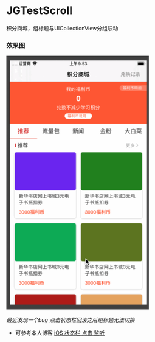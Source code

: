 # JGTestScroll
积分商城，组标题与UICollectionView分组联动


### 效果图

<img src="./Images/Scroll.gif" width="375">



*最近发现一个bug  点击状态栏回滚之后组标题无法切换*

- 可参考本人博客 <a href="https://group.cnblogs.com/topic/101654.html" target="_blank">iOS 状态栏 点击 监听</a>
